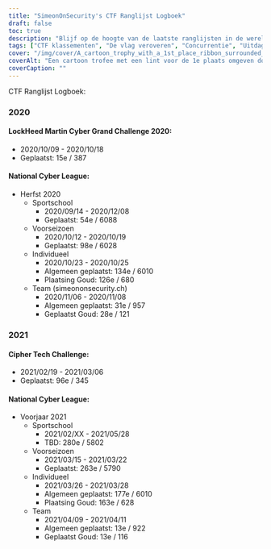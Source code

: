 ```yaml
---
title: "SimeonOnSecurity's CTF Ranglijst Logboek"
draft: false
toc: true
description: "Blijf op de hoogte van de laatste ranglijsten in de wereld van CTF's en uitdagingen met SimeonOnSecurity's CTF Rankings Log."
tags: ["CTF klassementen", "De vlag veroveren", "Concurrentie", "Uitdagingen", "LockHeed Martin Cyber Grand Challenge", "Nationale Cyber Liga", "Cipher Tech Challenge", "Prestaties", "Plaatsing", "Team", "Individueel", "2020", "2021", "Cyberbeveiliging", "Cyberverdediging", "CTF Gebeurtenissen", "Hacking wedstrijden", "Informatiebeveiliging", "Veiligheidsonderzoek"]
cover: "/img/cover/A_cartoon_trophy_with_a_1st_place_ribbon_surrounded_by_comp.png"
coverAlt: "Een cartoon trofee met een lint voor de 1e plaats omgeven door computerschermen en cybersecurity symbolen zoals een hangslot, schild en slot en sleutel symbolen."
coverCaption: ""
---
```

 CTF Ranglijst Logboek:
### 2020
#### LockHeed Martin Cyber Grand Challenge 2020:
- 2020/10/09 - 2020/10/18
- Geplaatst: 15e / 387
#### National Cyber League:
- Herfst 2020
	- Sportschool
		- 2020/09/14 - 2020/12/08
		- Geplaatst: 54e / 6088
	- Voorseizoen
		- 2020/10/12 - 2020/10/19
		- Geplaatst: 98e / 6028
	- Individueel
		- 2020/10/23 - 2020/10/25
		- Algemeen geplaatst: 134e / 6010
		- Plaatsing Goud: 126e / 680
	- Team (simeononsecurity.ch)
		- 2020/11/06 - 2020/11/08
		- Algemeen geplaatst: 31e / 957
		- Geplaatst Goud: 28e / 121
### 2021
#### Cipher Tech Challenge:
- 2021/02/19 - 2021/03/06
- Geplaatst: 96e / 345
#### National Cyber League:
- Voorjaar 2021
	- Sportschool
		- 2021/02/XX - 2021/05/28
		- TBD: 280e / 5802
	- Voorseizoen
		- 2021/03/15 - 2021/03/22
		- Geplaatst: 263e / 5790
	- Individueel
		- 2021/03/26 - 2021/03/28
		- Algemeen geplaatst: 177e / 6010
		- Plaatsing Goud: 163e / 628
	- Team
		- 2021/04/09 - 2021/04/11
		- Algemeen geplaatst: 13e / 922
		- Geplaatst Goud: 13e / 116
